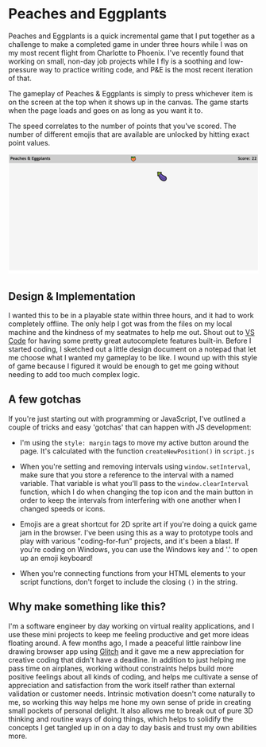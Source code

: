 # Peaches and Eggplants
Peaches and Eggplants is a quick incremental game that I put together as a challenge to make a completed game in under three hours while I was on my most recent flight from Charlotte to Phoenix. I've recently found that working on small, non-day job projects while I fly is a soothing and low-pressure way to practice writing code, and P&E is the most recent iteration of that.

The gameplay of Peaches & Eggplants is simply to press whichever item is on the screen at the top when it shows up in the canvas. The game starts when the page loads and goes on as long as you want it to. 

The speed correlates to the number of points that you've scored. The number of different emojis that are available are unlocked by hitting exact point values. 

![](resources/snip.PNG)

## Design & Implementation
I wanted this to be in a playable state within three hours, and it had to work completely offline. The only help I got was from the files on my local machine and the kindness of my seatmates to help me out. Shout out to [VS Code](https://code.com) for having some pretty great autocomplete features built-in. Before I started coding, I sketched out a little design document on a notepad that let me choose what I wanted my gameplay to be like. I wound up with this style of game because I figured it would be enough to get me going without needing to add too much complex logic.

## A few gotchas
If you're just starting out with programming or JavaScript, I've outlined a couple of tricks and easy 'gotchas' that can happen with JS development: 

* I'm using the `style: margin` tags to move my active button around the page. It's calculated with the function `createNewPosition()` in `script.js`

* When you're setting and removing intervals using `window.setInterval`, make sure that you store a reference to the interval with a named variable. That variable is what you'll pass to the `window.clearInterval` function, which I do when changing the top icon and the main button in order to keep the intervals from interfering with one another when I changed speeds or icons.

* Emojis are a great shortcut for 2D sprite art if you're doing a quick game jam in the browser. I've been using this as a way to prototype tools and play with various "coding-for-fun" projects, and it's been a blast. If you're coding on Windows, you can use the Windows key and '.' to open up an emoji keyboard! 

* When you're connecting functions from your HTML elements to your script functions, don't forget to include the closing `()` in the string. 

## Why make something like this?
I'm a software engineer by day working on virtual reality applications, and I use these mini projects to keep me feeling productive and get more ideas floating around. A few months ago, I made a peaceful little rainbow line drawing browser app using [Glitch](glitch.com) and it gave me a new appreciation for creative coding that didn't have a deadline. In addition to just helping me pass time on airplanes, working without constraints helps build more positive feelings about all kinds of coding, and helps me cultivate a sense of appreciation and satisfaction from the work itself rather than external validation or customer needs. Intrinsic motivation doesn't come naturally to me, so working this way helps me hone my own sense of pride in creating small pockets of personal delight. It also allows me to break out of pure 3D thinking and routine ways of doing things, which helps to solidify the concepts I get tangled up in on a day to day basis and trust my own abilities more. 